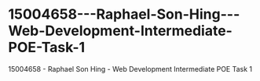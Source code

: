 # 15004658---Raphael-Son-Hing---Web-Development-Intermediate-POE-Task-1
15004658 - Raphael Son Hing - Web Development Intermediate POE Task 1
